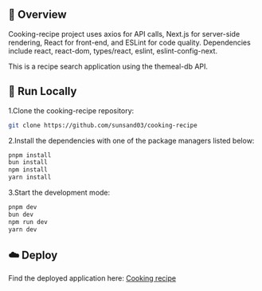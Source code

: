 ## 📌 Overview

Cooking-recipe project uses axios for API calls, Next.js for server-side rendering, React for front-end, and ESLint for code quality. Dependencies include react, react-dom, types/react, eslint, eslint-config-next.

This is a recipe search application using the themeal-db API.

## 🚀 Run Locally
1.Clone the cooking-recipe repository:
```sh
git clone https://github.com/sunsand03/cooking-recipe
```
2.Install the dependencies with one of the package managers listed below:
```bash
pnpm install
bun install
npm install
yarn install
```
3.Start the development mode:
```bash
pnpm dev
bun dev
npm run dev
yarn dev
```

## ☁️ Deploy

Find the deployed application here: [Cooking recipe](cooking-recipe-search.netlify.app)




